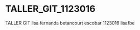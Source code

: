 TALLER_GIT_1123016
==================

TALLER GIT
lisa fernanda betancourt escobar  1123016    lisafbe   

